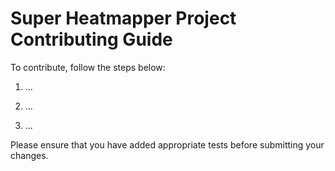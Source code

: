 # Super Heatmapper Project Contributing Guide

To contribute, follow the steps below:

1. ...

2. ...

3. ...

Please ensure that you have added appropriate tests before submitting your changes.
